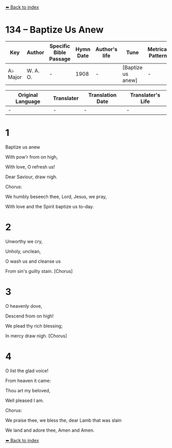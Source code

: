 [⬅️ Back to index](../README.md)

# 134 – Baptize Us Anew

Key | Author   | Specific Bible Passage     |Hymn Date |Author's life |Tune |Metrical Pattern   |Composer/Source
-- | --------- | ---------------------------|----------|--------------|-----|-------------------|-------------  
A♭ Major |W. A. O. |- |1908 |- |[Baptize us anew] |- |W. A. Ogden

Original Language | Translater | Translation Date   | Translater's Life  
----------------- | --------- | --------------------|-------------     
\- |- |- |-




# 1

Baptize us anew

With pow'r from on high,

With love, O refresh us!

Dear Saviour, draw nigh.



Chorus:

We humbly beseech thee, Lord, Jesus, we pray,

With love and the Spirit baptize us to-day.



# 2

Unworthy we cry,

Unholy, unclean, 

O wash us and cleanse us

From sin's guilty stain.  [Chorus]



# 3

O heavenly dove,

Descend from on high!

We plead thy rich blessing;

In mercy draw nigh.  [Chorus]



# 4

O list the glad voice!

From heaven it came:

Thou art my beloved,

Well pleased I am.



Chorus:

We praise thee, we bless the, dear Lamb that was slain

We land and adore thee, Amen and Amen.



[⬅️ Back to index](../README.md)
